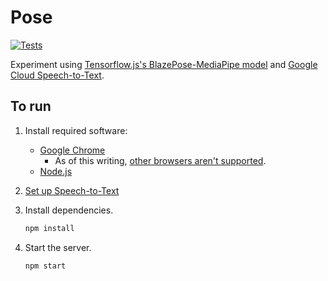# Pose

[![Tests](https://github.com/afeld/pose/actions/workflows/tests.yml/badge.svg)](https://github.com/afeld/pose/actions/workflows/tests.yml)

Experiment using [Tensorflow.js's BlazePose-MediaPipe model](https://github.com/tensorflow/tfjs-models/tree/master/pose-detection/src/blazepose_mediapipe#readme) and [Google Cloud Speech-to-Text](https://cloud.google.com/speech-to-text/docs).

## To run

1. Install required software:
   - [Google Chrome](https://www.google.com/chrome/index.html)
     - As of this writing, [other browsers aren't supported](https://caniuse.com/speech-recognition).
   - [Node.js](https://nodejs.org/)
1. [Set up Speech-to-Text](https://cloud.google.com/speech-to-text/docs/before-you-begin)
1. Install dependencies.

   ```sh
   npm install
   ```

1. Start the server.

   ```sh
   npm start
   ```
